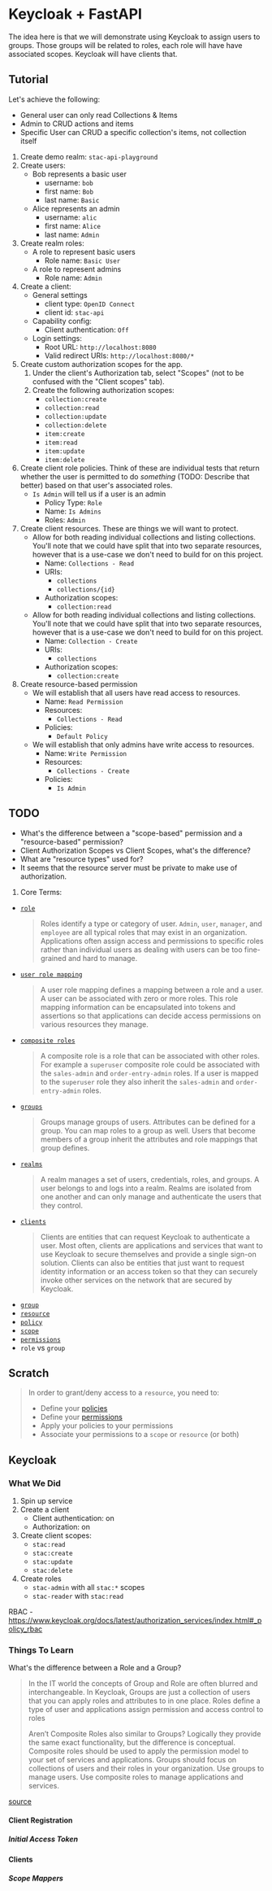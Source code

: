# Keycloak + FastAPI

The idea here is that we will demonstrate using Keycloak to assign users to groups.  Those groups will be related to roles, each role will have have associated scopes.  Keycloak will have clients that.

## Tutorial

Let's achieve the following:

- General user can only read Collections & Items
- Admin to CRUD actions and items
- Specific User can CRUD a specific collection's items, not collection itself

1. Create demo realm: `stac-api-playground`
2. Create users:
   - Bob represents a basic user
     - username: `bob`
     - first name: `Bob`
     - last name: `Basic`
   - Alice represents an admin
     - username: `alic`
     - first name: `Alice`
     - last name: `Admin`
3. Create realm roles:
   - A role to represent basic users
     - Role name: `Basic User`
   - A role to represent admins
     - Role name: `Admin`
4. Create a client:
   - General settings
     - client type: `OpenID Connect`
     - client id: `stac-api`
   - Capability config:
     - Client authentication: `Off`
   - Login settings:
     - Root URL: `http://localhost:8080`
     - Valid redirect URIs: `http://localhost:8080/*`
5. Create custom authorization scopes for the app.
   1. Under the client's Authorization tab, select "Scopes" (not to be confused with the "Client scopes" tab).
   1. Create the following authorization scopes:
      - `collection:create`
      - `collection:read`
      - `collection:update`
      - `collection:delete`
      - `item:create`
      - `item:read`
      - `item:update`
      - `item:delete`
6. Create client role policies. Think of these are individual tests that return whether the user is permitted to do _something_ (TODO: Describe that better) based on that user's associated roles.
   - `Is Admin` will tell us if a user is an admin
     - Policy Type: `Role`
     - Name: `Is Admins`
     - Roles: `Admin`
7. Create client resources. These are things we will want to protect.
   - Allow for both reading individual collections and listing collections. You'll note that we could have split that into two separate resources, however that is a use-case we don't need to build for on this project.
     - Name: `Collections - Read`
     - URIs:
       - `collections`
       - `collections/{id}`
     - Authorization scopes:
       - `collection:read`
   - Allow for both reading individual collections and listing collections. You'll note that we could have split that into two separate resources, however that is a use-case we don't need to build for on this project.
     - Name: `Collection - Create`
     - URIs:
       - `collections`
     - Authorization scopes:
       - `collection:create`
8. Create resource-based permission
   - We will establish that all users have read access to resources.
     - Name: `Read Permission`
     - Resources:
       - `Collections - Read`
     - Policies:
       - `Default Policy`
   - We will establish that only admins have write access to resources.
     - Name: `Write Permission`
     - Resources:
       - `Collections - Create`
     - Policies:
       - `Is Admin`

## TODO

- What's the difference between a "scope-based" permission and a "resource-based" permission?
- Client Authorization Scopes vs Client Scopes, what's the difference?
- What are "resource types" used for?
- It seems that the resource server must be private to make use of authorization.

1. Core Terms:

- [`role`](https://www.keycloak.org/docs/latest/server_admin/#core-concepts-and-terms)
  > Roles identify a type or category of user. `Admin`, `user`, `manager`, and `employee` are all typical roles that may exist in an organization. Applications often assign access and permissions to specific roles rather than individual users as dealing with users can be too fine-grained and hard to manage.
- [`user role mapping`](https://www.keycloak.org/docs/latest/server_admin/#core-concepts-and-terms)
  > A user role mapping defines a mapping between a role and a user. A user can be associated with zero or more roles. This role mapping information can be encapsulated into tokens and assertions so that applications can decide access permissions on various resources they manage.
- [`composite roles`](https://www.keycloak.org/docs/latest/server_admin/#core-concepts-and-terms)
  > A composite role is a role that can be associated with other roles. For example a `superuser` composite role could be associated with the `sales-admin` and `order-entry-admin` roles. If a user is mapped to the `superuser` role they also inherit the `sales-admin` and `order-entry-admin` roles.
- [`groups`](https://www.keycloak.org/docs/latest/server_admin/#core-concepts-and-terms)
  > Groups manage groups of users. Attributes can be defined for a group. You can map roles to a group as well. Users that become members of a group inherit the attributes and role mappings that group defines.
- [`realms`](https://www.keycloak.org/docs/latest/server_admin/#core-concepts-and-terms)
  > A realm manages a set of users, credentials, roles, and groups. A user belongs to and logs into a realm. Realms are isolated from one another and can only manage and authenticate the users that they control.
- [`clients`](https://www.keycloak.org/docs/latest/server_admin/#core-concepts-and-terms)
  > Clients are entities that can request Keycloak to authenticate a user. Most often, clients are applications and services that want to use Keycloak to secure themselves and provide a single sign-on solution. Clients can also be entities that just want to request identity information or an access token so that they can securely invoke other services on the network that are secured by Keycloak.
- [`group`](https://www.keycloak.org/docs/latest/server_admin/#core-concepts-and-terms)
- [`resource`](https://www.keycloak.org/docs/latest/authorization_services/#resource)
- [`policy`](https://www.keycloak.org/docs/latest/authorization_services/#policy)
- [`scope`](https://www.keycloak.org/docs/latest/authorization_services/#scope)
- [`permissions`](https://www.keycloak.org/docs/latest/authorization_services/#permission)
- `role` vs `group`

## Scratch

> In order to grant/deny access to a `resource`, you need to:
>
> - Define your [policies](https://www.keycloak.org/docs/latest/authorization_services/index.html#_policy_overview)
> - Define your [permissions](https://www.keycloak.org/docs/latest/authorization_services/index.html#_permission_overview)
> - Apply your policies to your permissions
> - Associate your permissions to a `scope` or `resource` (or both)

## Keycloak

### What We Did

1. Spin up service
2. Create a client
   - Client authentication: on
   - Authorization: on
3. Create client scopes:
   - `stac:read`
   - `stac:create`
   - `stac:update`
   - `stac:delete`
4. Create roles
   - `stac-admin` with all `stac:*` scopes
   - `stac-reader` with `stac:read`

RBAC - https://www.keycloak.org/docs/latest/authorization_services/index.html#_policy_rbac

### Things To Learn

What's the difference between a Role and a Group?

> In the IT world the concepts of Group and Role are often blurred and interchangeable. In Keycloak, Groups are just a collection of users that you can apply roles and attributes to in one place. Roles define a type of user and applications assign permission and access control to roles
>
> Aren’t Composite Roles also similar to Groups? Logically they provide the same exact functionality, but the difference is conceptual. Composite roles should be used to apply the permission model to your set of services and applications. Groups should focus on collections of users and their roles in your organization. Use groups to manage users. Use composite roles to manage applications and services.

[source](https://wjw465150.gitbooks.io/keycloak-documentation/content/server_admin/topics/groups/groups-vs-roles.html)

#### Client Registration

##### Initial Access Token

#### Clients

##### Scope Mappers
